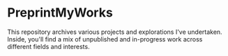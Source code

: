 # PreprintMyWorks
This repository archives various projects and explorations I've undertaken. Inside, you'll find a mix of unpublished and in-progress work across different fields and interests.
